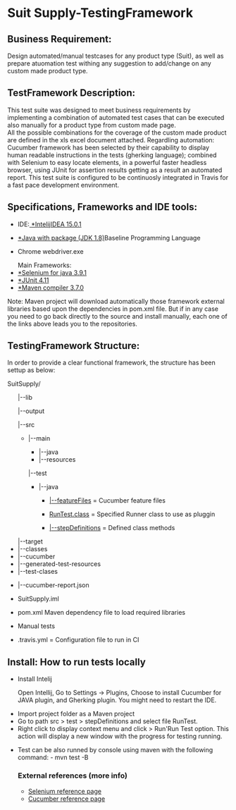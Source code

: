 # Suit Supply-TestingFramework

<h2>Business Requirement:</h2>
<p align="justified">Design automated/manual testcases for any product type (Suit), as well as prepare atuomation test withing any suggestion to add/change on any custom made product type.</br>								
</p>

<h2>TestFramework Description:</h2>
<p align="justified">This test suite was designed to meet business requirements by implementing a combination of automated test cases that can be executed also manually for a product type from custom made page.</br> All the possible combinations for the coverage of the custom made product are defined in the xls excel document attached.
Regardling automation: Cucumber framework has been selected by their capability to display human readable instructions in the tests (gherking language); combined with Selenium to easy locate elements, in a powerful faster headless browser, using JUnit for assertion results getting as a result an automated report. This test suite is configured to be continuosly integrated in Travis for a fast pace development environment.</p>

<h2>Specifications, Frameworks and IDE tools:</h2>
<ul><li>IDE:<a href="https://www.jetbrains.com/idea/download/#section=windows"> *IntelijIDEA 15.0.1</a></li></ul>
<ul><li><a href="http://www.oracle.com/technetwork/java/javase/downloads/jdk8-downloads-2133151.html"> *Java with package (JDK 1.8)</a>Baseline Programming Language</li></ul>
<ul><li>Chrome webdriver.exe</li></ul>
<ul>Main Frameworks:
  <li><a href="https://mvnrepository.com/artifact/info.cukes/cucumber-java>*Cucumber framework 3.0.1</a></li>
  <li><a href="http://selenium-release.storage.googleapis.com/3.9.1/selenium-java-3.9.1.zip">*Selenium for java 3.9.1</a></li>
  <li><a href="https://mvnrepository.com/artifact/junit/junit">*JUnit 4.11 </a></li>
  <li><a href="https://mvnrepository.com/artifact/org.apache.maven.plugins/maven-compiler-plugin">*Maven compiler 3.7.0</a></li>
</ul>
    
<p>Note: Maven project will download automatically those framework external libraries based upon the dependencies in pom.xml file. But if in any case you need to go back directly to the source and install manually, each one of the links above leads you to the repositories.</p>

<h2>TestingFramework Structure:</h2>
In order to provide a clear functional framework, the structure has been settup as below:

SuitSupply/
<ul>|--lib</ul>
<ul>|--output</ul>
</ul>
<ul>|--src
  <ul>
    <li>|--main</li>
    <ul>
      <li>|--java</li>
      <li>|--resources</li>
    </ul>
  </ul>
    <ul>|--test
      <ul>
        <li>|--java</li>
            <ul>
              <li><a href="https://github.com/aisabel/SuitSupply/tree/master/SuitSupply/src/test/java/featureFiles">|--featureFiles</a> = Cucumber feature files</li></ul>
              <ul><li><a href="https://github.com/aisabel/SuitSupply/blob/master/SuitSupply/src/test/java/stepDefinitions/RunTest.java">RunTest.class</a> = Specified Runner class to use as pluggin</a></li></ul>
              <ul><li><a href="https://github.com/aisabel/SuitSupply/tree/master/SuitSupply/src/test/java/stepDefinitions">|--stepDefinitions</a> = Defined class methods</li></ul>
            </ul>
      </ul>
    </ul>
  </ul>
<ul>|--target
  <li>|--classes</li>
  <li>|--cucumber</li>
  <li>|--generated-test-resources</li>
  <li>|--test-clases</li>
</ul>
<ul><li>|--cucumber-report.json</li></ul>
<ul><li>SuitSupply.iml</li></ul>
<ul><li>pom.xml Maven dependency file to load required libraries</li></ul>
<ul><li>Manual tests</li></ul>
<ul><li>.travis.yml = Configuration file to run in CI</li></ul>


<h2>Install: How to run tests locally </h2>
<ul>
  <li>Install Intelij </li>
  <p>Open Intellij, Go to Settings -> Plugins,  Choose to install Cucumber for JAVA plugin, and Gherking plugin. You might need to restart the IDE.</p>
  <li>Import project folder as a Maven project</li>
  <li>Go to path src > test > stepDefinitions and select file RunTest. </li>
  <li>Right click to display context menu and click > Run'Run Test option. This action will display a new window with the progress for testing running.</li>
 </ul>
 
 <ul><li>Test can be also runned by console using maven with the following command: - mvn test -B</ili</ul>


<h3>External references (more info)</h3>
<ul>
  <li><a href="http://docs.seleniumhq.org/projects/webdriver/">Selenium reference page</a></li>
  <li><a href="https://cucumber.io">Cucumber reference page</a></li>
</ul>
